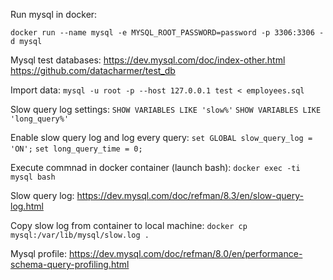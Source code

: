 Run mysql in docker:

`docker run --name mysql -e MYSQL_ROOT_PASSWORD=password -p 3306:3306 -d mysql`

Mysql test databases:
https://dev.mysql.com/doc/index-other.html
https://github.com/datacharmer/test_db

Import data:
`mysql -u root -p --host 127.0.0.1 test < employees.sql`

Slow query log settings:
`SHOW VARIABLES LIKE 'slow%'`
`SHOW VARIABLES LIKE 'long_query%'`

Enable slow query log and log every query:
`set GLOBAL slow_query_log = 'ON';`
`set long_query_time = 0;`


Execute commnad in docker container (launch bash):
`docker exec -ti mysql bash`

Slow query log:
https://dev.mysql.com/doc/refman/8.3/en/slow-query-log.html

Copy slow log from container to local machine:
`docker cp mysql:/var/lib/mysql/slow.log .`

Mysql profile:
https://dev.mysql.com/doc/refman/8.0/en/performance-schema-query-profiling.html
